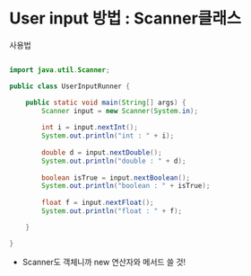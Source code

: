 # User input 방법 : Scanner클래스
사용법
``` java

import java.util.Scanner;

public class UserInputRunner {

	public static void main(String[] args) {
		Scanner input = new Scanner(System.in);
		
		int i = input.nextInt();
		System.out.println("int : " + i);
		
		double d = input.nextDouble();
		System.out.println("double : " + d);
		
		boolean isTrue = input.nextBoolean();
		System.out.println("boolean : " + isTrue);
		
		float f = input.nextFloat();
		System.out.println("float : " + f);

	}

}

```
- Scanner도 객체니까 new 연산자와 메서드 쓸 것!

